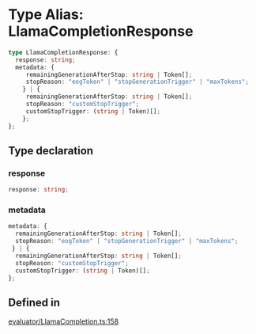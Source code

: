 # Type Alias: LlamaCompletionResponse

```ts
type LlamaCompletionResponse: {
  response: string;
  metadata: {
     remainingGenerationAfterStop: string | Token[];
     stopReason: "eogToken" | "stopGenerationTrigger" | "maxTokens";
    } | {
     remainingGenerationAfterStop: string | Token[];
     stopReason: "customStopTrigger";
     customStopTrigger: (string | Token)[];
    };
};
```

## Type declaration

### response

```ts
response: string;
```

### metadata

```ts
metadata: {
  remainingGenerationAfterStop: string | Token[];
  stopReason: "eogToken" | "stopGenerationTrigger" | "maxTokens";
 } | {
  remainingGenerationAfterStop: string | Token[];
  stopReason: "customStopTrigger";
  customStopTrigger: (string | Token)[];
};
```

## Defined in

[evaluator/LlamaCompletion.ts:158](https://github.com/withcatai/node-llama-cpp/blob/6405ee945e792651123189aae2612212095765b6/src/evaluator/LlamaCompletion.ts#L158)
